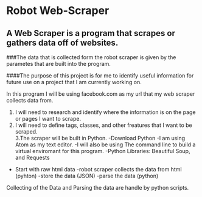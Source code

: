 # Robot Web-Scraper
## A Web Scraper is a program that scrapes or gathers data off of websites.

###The data that is collected form the robot scraper is given by the parametes that are built into the program.

####The purpose of this project is for me to identify useful information for future use on a project that I am currently working on.

In this program I will be using facebook.com as my url that my web scraper collects data from.
1. I will need to research and identify where the information is on the page or pages I want to scrape.
2. I will need to define tags, classes, and other freatures that I want to be scraped.   
3.The scraper will be built in Python. 
  -Download Python 
  -I am using Atom as my text editor. 
  -I will also be using The command line to build a virtual enviromant for this program.
  -Python Libraries: Beautiful Soup, and Requests
  - Start with raw html data
  -robot scraper collects the data from html (pyhton)
  -store the data (JSON)
  -parse the data (python)
  
  Collecting of the Data and Parsing the data are handle by python scripts.





